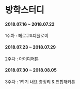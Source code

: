 # 방학스터디

#### 2018.07.16 ~ 2018.07.22
1주차 : 헤로쿠&디플로이

#### 2018.07.23 ~ 2018.07.29
2주차 : 아이디어톤

#### 2018.07.30 ~ 2018.08.05
3주차 : 1학기 내요 총정리 & 연합해커톤

